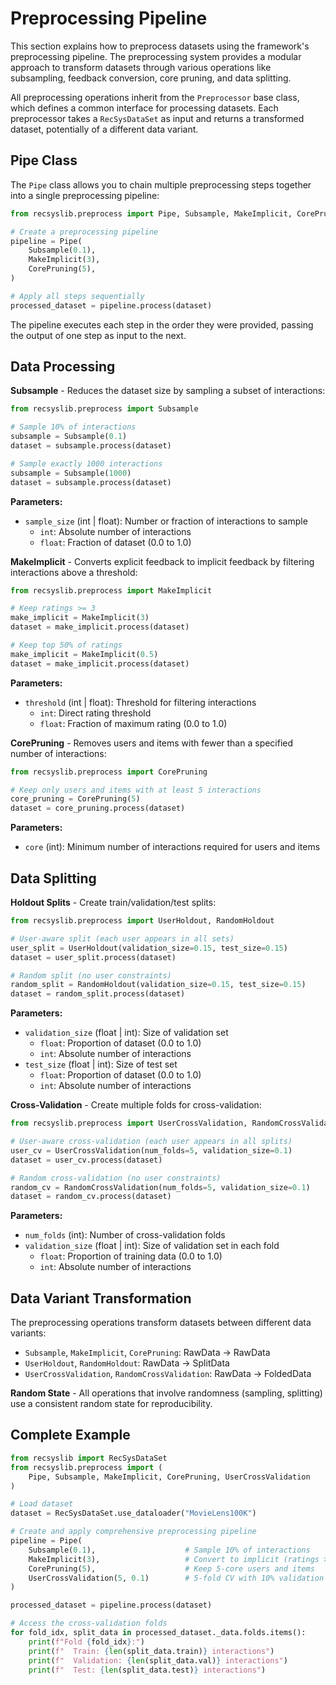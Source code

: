 # Preprocessing Pipeline

This section explains how to preprocess datasets using the framework's preprocessing pipeline. The preprocessing system provides a modular approach to transform datasets through various operations like subsampling, feedback conversion, core pruning, and data splitting.

All preprocessing operations inherit from the `Preprocessor` base class, which defines a common interface for processing datasets. Each preprocessor takes a `RecSysDataSet` as input and returns a transformed dataset, potentially of a different data variant.

## Pipe Class

The `Pipe` class allows you to chain multiple preprocessing steps together into a single preprocessing pipeline:

```python
from recsyslib.preprocess import Pipe, Subsample, MakeImplicit, CorePruning

# Create a preprocessing pipeline
pipeline = Pipe(
    Subsample(0.1),
    MakeImplicit(3),
    CorePruning(5),
)

# Apply all steps sequentially
processed_dataset = pipeline.process(dataset)
```

The pipeline executes each step in the order they were provided, passing the output of one step as input to the next.

## Data Processing

**Subsample** - Reduces the dataset size by sampling a subset of interactions:

```python
from recsyslib.preprocess import Subsample

# Sample 10% of interactions
subsample = Subsample(0.1)
dataset = subsample.process(dataset)

# Sample exactly 1000 interactions
subsample = Subsample(1000)
dataset = subsample.process(dataset)
```

**Parameters:**
- `sample_size` (int | float): Number or fraction of interactions to sample
  - `int`: Absolute number of interactions
  - `float`: Fraction of dataset (0.0 to 1.0)

**MakeImplicit** - Converts explicit feedback to implicit feedback by filtering interactions above a threshold:

```python
from recsyslib.preprocess import MakeImplicit

# Keep ratings >= 3
make_implicit = MakeImplicit(3)
dataset = make_implicit.process(dataset)

# Keep top 50% of ratings
make_implicit = MakeImplicit(0.5)
dataset = make_implicit.process(dataset)
```

**Parameters:**
- `threshold` (int | float): Threshold for filtering interactions
  - `int`: Direct rating threshold
  - `float`: Fraction of maximum rating (0.0 to 1.0)

**CorePruning** - Removes users and items with fewer than a specified number of interactions:

```python
from recsyslib.preprocess import CorePruning

# Keep only users and items with at least 5 interactions
core_pruning = CorePruning(5)
dataset = core_pruning.process(dataset)
```

**Parameters:**
- `core` (int): Minimum number of interactions required for users and items

## Data Splitting

**Holdout Splits** - Create train/validation/test splits:

```python
from recsyslib.preprocess import UserHoldout, RandomHoldout

# User-aware split (each user appears in all sets)
user_split = UserHoldout(validation_size=0.15, test_size=0.15)
dataset = user_split.process(dataset)

# Random split (no user constraints)
random_split = RandomHoldout(validation_size=0.15, test_size=0.15)
dataset = random_split.process(dataset)
```

**Parameters:**
- `validation_size` (float | int): Size of validation set
  - `float`: Proportion of dataset (0.0 to 1.0)
  - `int`: Absolute number of interactions
- `test_size` (float | int): Size of test set
  - `float`: Proportion of dataset (0.0 to 1.0)
  - `int`: Absolute number of interactions

**Cross-Validation** - Create multiple folds for cross-validation:

```python
from recsyslib.preprocess import UserCrossValidation, RandomCrossValidation

# User-aware cross-validation (each user appears in all splits)
user_cv = UserCrossValidation(num_folds=5, validation_size=0.1)
dataset = user_cv.process(dataset)

# Random cross-validation (no user constraints)
random_cv = RandomCrossValidation(num_folds=5, validation_size=0.1)
dataset = random_cv.process(dataset)
```

**Parameters:**
- `num_folds` (int): Number of cross-validation folds
- `validation_size` (float | int): Size of validation set in each fold
  - `float`: Proportion of training data (0.0 to 1.0)
  - `int`: Absolute number of interactions

## Data Variant Transformation

The preprocessing operations transform datasets between different data variants:

- `Subsample`, `MakeImplicit`, `CorePruning`: RawData → RawData
- `UserHoldout`, `RandomHoldout`: RawData → SplitData  
- `UserCrossValidation`, `RandomCrossValidation`: RawData → FoldedData

**Random State** - All operations that involve randomness (sampling, splitting) use a consistent random state for reproducibility.

## Complete Example

```python
from recsyslib import RecSysDataSet
from recsyslib.preprocess import (
    Pipe, Subsample, MakeImplicit, CorePruning, UserCrossValidation
)

# Load dataset
dataset = RecSysDataSet.use_dataloader("MovieLens100K")

# Create and apply comprehensive preprocessing pipeline
pipeline = Pipe(
    Subsample(0.1),                    # Sample 10% of interactions
    MakeImplicit(3),                   # Convert to implicit (ratings >= 3)
    CorePruning(5),                    # Keep 5-core users and items
    UserCrossValidation(5, 0.1)        # 5-fold CV with 10% validation
)

processed_dataset = pipeline.process(dataset)

# Access the cross-validation folds
for fold_idx, split_data in processed_dataset._data.folds.items():
    print(f"Fold {fold_idx}:")
    print(f"  Train: {len(split_data.train)} interactions")
    print(f"  Validation: {len(split_data.val)} interactions")
    print(f"  Test: {len(split_data.test)} interactions")
```

